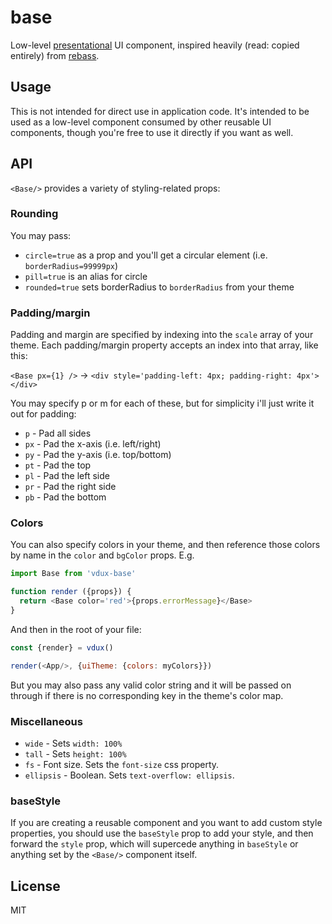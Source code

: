 # base

Low-level [presentational](https://medium.com/@dan_abramov/smart-and-dumb-components-7ca2f9a7c7d0#.lb1ox895i) UI component, inspired heavily (read: copied entirely) from [rebass](https://github.com/jxnblk/rebass).

## Usage

This is not intended for direct use in application code. It's intended to be used as a low-level component consumed by other reusable UI components, though you're free to use it directly if you want as well.

## API

`<Base/>` provides a variety of styling-related props:

### Rounding

You may pass:

  * `circle=true` as a prop and you'll get a circular element (i.e. `borderRadius=99999px`)
  * `pill=true` is an alias for circle
  * `rounded=true` sets borderRadius to `borderRadius` from your theme

### Padding/margin

Padding and margin are specified by indexing into the `scale` array of your theme. Each padding/margin property accepts an index into that array, like this:

`<Base px={1} />` -> `<div style='padding-left: 4px; padding-right: 4px'></div>`

You may specify p or m for each of these, but for simplicity i'll just write it out for padding:

  * `p` - Pad all sides
  * `px` - Pad the x-axis (i.e. left/right)
  * `py` - Pad the y-axis (i.e. top/bottom)
  * `pt` - Pad the top
  * `pl` - Pad the left side
  * `pr` - Pad the right side
  * `pb` - Pad the bottom

### Colors

You can also specify colors in your theme, and then reference those colors by name in the `color` and `bgColor` props. E.g.

```javascript
import Base from 'vdux-base'

function render ({props}) {
  return <Base color='red'>{props.errorMessage}</Base>
}
```

And then in the root of your file:

```javascript
const {render} = vdux()

render(<App/>, {uiTheme: {colors: myColors}})
```

But you may also pass any valid color string and it will be passed on through if there is no corresponding key in the theme's color map.

### Miscellaneous

  * `wide` - Sets `width: 100%`
  * `tall` - Sets `height: 100%`
  * `fs` - Font size. Sets the `font-size` css property.
  * `ellipsis` - Boolean. Sets `text-overflow: ellipsis`.

### baseStyle

If you are creating a reusable component and you want to add custom style properties, you should use the `baseStyle` prop to add your style, and then forward the `style` prop, which will supercede anything in `baseStyle` or anything set by the `<Base/>` component itself.

## License

MIT
